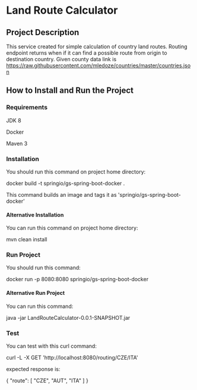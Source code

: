 # Land Route Calculator

## Project Description
This service created for simple calculation of country land routes. Routing endpoint returns when if it can find a possible route from origin to destination country.
Given county data link is https://raw.githubusercontent.com/mledoze/countries/master/countries.json

## How to Install and Run the Project
### Requirements
JDK 8

Docker

Maven 3

### Installation
You should run this command on project home directory:

docker build -t springio/gs-spring-boot-docker .

This command builds an image and tags it as 'springio/gs-spring-boot-docker'

#### Alternative Installation
You can run this command on project home directory:

mvn clean install

### Run Project
You should run this command:

docker run -p 8080:8080 springio/gs-spring-boot-docker

#### Alternative Run Project
You can run this command:

java -jar LandRouteCalculator-0.0.1-SNAPSHOT.jar

### Test
You can test with this curl command:

curl -L -X GET 'http://localhost:8080/routing/CZE/ITA'

expected response is:

{ "route": [ "CZE", "AUT", "ITA" ] }
